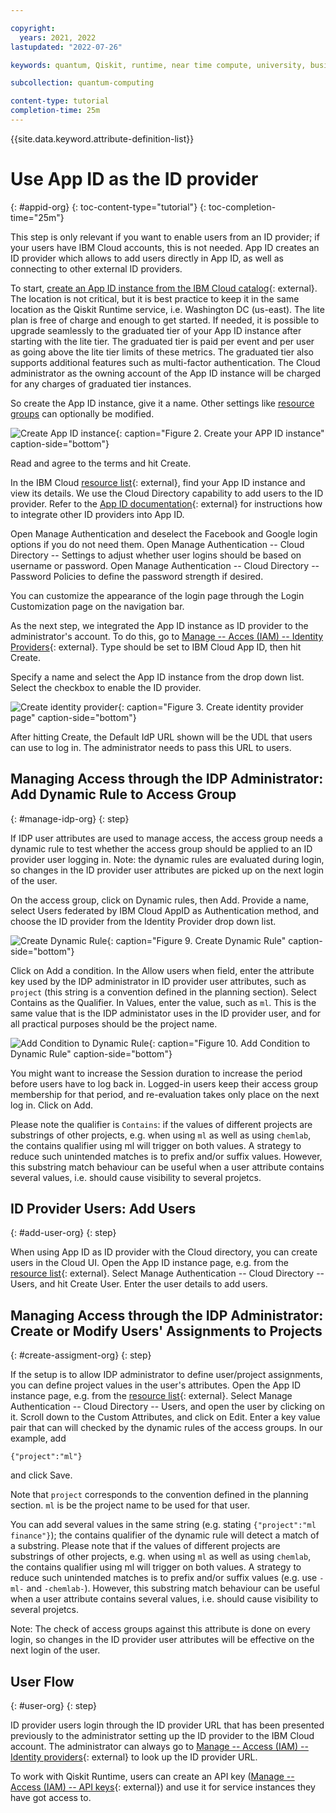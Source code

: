 ```yaml
---

copyright:
  years: 2021, 2022
lastupdated: "2022-07-26"

keywords: quantum, Qiskit, runtime, near time compute, university, business, organization, appid

subcollection: quantum-computing

content-type: tutorial
completion-time: 25m
---
```


{{site.data.keyword.attribute-definition-list}}


# Use App ID as the ID provider
{: #appid-org}
{: toc-content-type="tutorial"}
{: toc-completion-time="25m"}

This step is only relevant if you want to enable users from an ID provider; if your users have IBM Cloud accounts, this is not needed.
App ID creates an ID provider which allows to add users directly in App ID, as well as connecting to other external ID providers.

To start, [create an App ID instance from the IBM Cloud catalog](https://cloud.ibm.com/catalog/services/app-id){: external}.
The location is not critical, but it is best practice to keep it in the same location as the Qiskit Runtime service, i.e. Washington DC (us-east).
The lite plan is free of charge and enough to get started.
If needed, it is possible to upgrade seamlessly to the graduated tier of your App ID instance after starting with the lite tier.
The graduated tier is paid per event and per user as going above the lite tier limits of these metrics.
The graduated tier also supports additional features such as multi-factor authentication.
The Cloud administrator as the owning account of the App ID instance will be charged for any charges of graduated tier instances.

So create the App ID instance, give it a name.
Other settings like [resource groups](##resource-groups) can optionally be modified.

![Create App ID instance](images/org-guide-create-appid.png "Create App ID instance"){: caption="Figure 2. Create your APP ID instance" caption-side="bottom"}

Read and agree to the terms and hit Create.

In the IBM Cloud [resource list](https://cloud.ibm.com/resources){: external}, find your App ID instance and view its details.
We use the Cloud Directory capability to add users to the ID provider.
Refer to the [App ID documentation](https://cloud.ibm.com/docs/appid){: external} for instructions how to integrate other ID providers into App ID.

Open Manage Authentication and deselect the Facebook and Google login options if you do not need them.
Open Manage Authentication -- Cloud Directory -- Settings to adjust whether user logins should be based on username or password.
Open Manage Authentication -- Cloud Directory -- Password Policies to define the password strength if desired.

You can customize the appearance of the login page through the Login Customization page on the navigation bar.

As the next step, we integrated the App ID instance as ID provider to the administrator's account.
To do this, go to [Manage -- Acces (IAM) -- Identity Providers](https://cloud.ibm.com/iam/identity-providers){: external}.
Type should be set to IBM Cloud App ID, then hit Create.

Specify a name and select the App ID instance from the drop down list.
Select the checkbox to enable the ID provider.

![Create identity provider](images/org-guide-idp-reference.png "Create identity provider"){: caption="Figure 3. Create identity provider page" caption-side="bottom"}

After hitting Create, the Default IdP URL shown will be the UDL that users can use to log in.
The administrator needs to pass this URL to users.

## Managing Access through the IDP Administrator: Add Dynamic Rule to Access Group
{: #manage-idp-org}
{: step}

If IDP user attributes are used to manage access, the access group needs a dynamic rule to test whether the access group should be applied to an ID provider user logging in.
Note: the dynamic rules are evaluated during login, so changes in the ID provider user attributes are picked up on the next login of the user.

On the access group, click on Dynamic rules, then Add.
Provide a name, select Users federated by IBM Cloud AppID as Authentication method, and choose the ID provider from the Identity Provider drop down list.

![Create Dynamic Rule](images/org-guide-create-dynamic-rule1.png "Create Dynamic Rule"){: caption="Figure 9. Create Dynamic Rule" caption-side="bottom"}


Click on Add a condition.
In the Allow users when field, enter the attribute key used by the IDP administrator in ID provider user attributes, such as `project` (this string is a convention defined in the planning section).
Select Contains as the Qualifier.
In Values, enter the value, such as `ml`.
This is the same value that is the IDP administator uses in the ID provider user, and for all practical purposes should be the project name.

![Add Condition to Dynamic Rule](images/org-guide-create-dynamic-rule2.png "Add Condition to Dynamic Rule"){: caption="Figure 10. Add Condition to Dynamic Rule" caption-side="bottom"}


You might want to increase the Session duration to increase the period before users have to log back in.
Logged-in users keep their access group membership for that period, and re-evaluation takes only place on the next log in.
Click on Add.

Please note the qualifier is `Contains`: if the values of different projects are substrings of other projects, e.g. when using `ml` as well as using `chemlab`, the contains qualifier using ml will trigger on both values.
A strategy to reduce such unintended matches is to prefix and/or suffix values.
However, this substring match behaviour can be useful when a user attribute contains several values, i.e. should cause visibility to several projetcs.

## ID Provider Users: Add Users
{: #add-user-org}
{: step}

When using App ID as ID provider with the Cloud directory, you can create users in the Cloud UI.
Open the App ID instance page, e.g. from the [resource list](https://cloud.ibm.com/resources){: external}.
Select Manage Authentication -- Cloud Directory -- Users, and hit Create User.
Enter the user details to add users.

## Managing Access through the IDP Administrator: Create or Modify Users' Assignments to Projects
{: #create-assigment-org}
{: step}

If the setup is to allow IDP administrator to define user/project assignments, you can define project values in the user's attributes.
Open the App ID instance page, e.g. from the [resource list](https://cloud.ibm.com/resources){: external}.
Select Manage Authentication -- Cloud Directory -- Users, and open the user by clicking on it.
Scroll down to the Custom Attributes, and click on Edit.
Enter a key value pair that can will checked by the dynamic rules of the access groups.
In our example, add
```
{"project":"ml"}
```
and click Save.

Note that `project` corresponds to the convention defined in the planning section.
`ml` is be the project name to be used for that user.

You can add several values in the same string (e.g. stating `{"project":"ml finance"}`); the contains qualifier of the dynamic rule will detect a match of a substring.
Please note that if the values of different projects are substrings of other projects, e.g. when using `ml` as well as using `chemlab`, the contains qualifier using ml will trigger on both values.
A strategy to reduce such unintended matches is to prefix and/or suffix values (e.g. use `-ml-` and `-chemlab-`).
However, this substring match behaviour can be useful when a user attribute contains several values, i.e. should cause visibility to several projetcs.

Note: The check of access groups against this attribute is done on every login, so changes in the ID provider user attributes will be effective on the next login of the user.

## User Flow
{: #user-org}
{: step}

ID provider users login through the ID provider URL that has been presented previously to the administrator setting up the ID provider to the IBM Cloud account.
The administrator can always go to [Manage -- Access (IAM) -- Identity providers](https://cloud.ibm.com/iam/identity-providers){: external} to look up the ID provider URL.

To work with Qiskit Runtime, users can create an API key ([Manage -- Access (IAM) -- API keys](https://cloud.ibm.com/iam/apikeys){: external}) and use it for service instances they have got access to.
